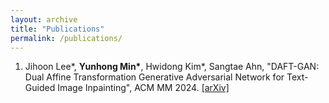 ```yaml
---
layout: archive
title: "Publications"
permalink: /publications/
---
```


1. Jihoon Lee\*, __Yunhong Min\*__, Hwidong Kim\*, Sangtae Ahn, "DAFT-GAN: Dual Affine Transformation Generative Adversarial Network for Text-Guided Image Inpainting", ACM MM 2024. [[arXiv]](https://arxiv.org/abs/2408.04962)

